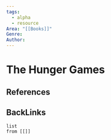 ```yaml
---
tags:
  - alpha
  - resource
Area: "[[Books]]"
Genre:
Author:
---
```

# The Hunger Games



## References



## BackLinks

```dataview
list
from [[]]
```

